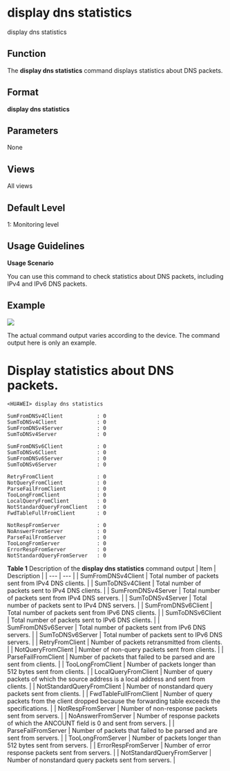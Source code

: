 display dns statistics
======================

display dns statistics

Function
--------



The **display dns statistics** command displays statistics about DNS packets.




Format
------

**display dns statistics**


Parameters
----------

None

Views
-----

All views


Default Level
-------------

1: Monitoring level


Usage Guidelines
----------------

**Usage Scenario**



You can use this command to check statistics about DNS packets, including IPv4 and IPv6 DNS packets.




Example
-------

![](../public_sys-resources/note_3.0-en-us.png) 

The actual command output varies according to the device. The command output here is only an example.


# Display statistics about DNS packets.
```
<HUAWEI> display dns statistics
                                                                     
SumFromDNSv4Client           : 0                                                
SumToDNSv4Client             : 0                                                
SumFromDNSv4Server           : 0                                                
SumToDNSv4Server             : 0                                                
                                                                                
SumFromDNSv6Client           : 0                                                                                                    
SumToDNSv6Client             : 0                                                                                                    
SumFromDNSv6Server           : 0                                                                                                    
SumToDNSv6Server             : 0

RetryFromClient              : 0                                                
NotQueryFromClient           : 0                                                
ParseFailFromClient          : 0                                                
TooLongFromClient            : 0                                                
LocalQueryFromClient         : 0                                                
NotStandardQueryFromClient   : 0        
FwdTableFullFromClient       : 0                                        
                                                                                
NotRespFromServer            : 0                                                
NoAnswerFromServer           : 0                                                
ParseFailFromServer          : 0                                                
TooLongFromServer            : 0                                                
ErrorRespFromServer          : 0                                                
NotStandardQueryFromServer   : 0

```

**Table 1** Description of the **display dns statistics** command output
| Item | Description |
| --- | --- |
| SumFromDNSv4Client | Total number of packets sent from IPv4 DNS clients. |
| SumToDNSv4Client | Total number of packets sent to IPv4 DNS clients. |
| SumFromDNSv4Server | Total number of packets sent from IPv4 DNS servers. |
| SumToDNSv4Server | Total number of packets sent to IPv4 DNS servers. |
| SumFromDNSv6Client | Total number of packets sent from IPv6 DNS clients. |
| SumToDNSv6Client | Total number of packets sent to IPv6 DNS clients. |
| SumFromDNSv6Server | Total number of packets sent from IPv6 DNS servers. |
| SumToDNSv6Server | Total number of packets sent to IPv6 DNS servers. |
| RetryFromClient | Number of packets retransmitted from clients. |
| NotQueryFromClient | Number of non-query packets sent from clients. |
| ParseFailFromClient | Number of packets that failed to be parsed and are sent from clients. |
| TooLongFromClient | Number of packets longer than 512 bytes sent from clients. |
| LocalQueryFromClient | Number of query packets of which the source address is a local address and sent from clients. |
| NotStandardQueryFromClient | Number of nonstandard query packets sent from clients. |
| FwdTableFullFromClient | Number of query packets from the client dropped because the forwarding table exceeds the specifications. |
| NotRespFromServer | Number of non-response packets sent from servers. |
| NoAnswerFromServer | Number of response packets of which the ANCOUNT field is 0 and sent from servers. |
| ParseFailFromServer | Number of packets that failed to be parsed and are sent from servers. |
| TooLongFromServer | Number of packets longer than 512 bytes sent from servers. |
| ErrorRespFromServer | Number of error response packets sent from servers. |
| NotStandardQueryFromServer | Number of nonstandard query packets sent from servers. |